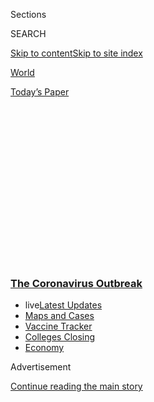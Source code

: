 <div id="app">

<div>

<div>

<div>

<div class="NYTAppHideMasthead css-1q2w90k e1suatyy0">

<div class="section css-ui9rw0 e1suatyy2">

<div class="css-eph4ug er09x8g0">

<div class="css-6n7j50">

</div>

<span class="css-1dv1kvn">Sections</span>

<div class="css-10488qs">

<span class="css-1dv1kvn">SEARCH</span>

</div>

[Skip to content](#site-content)[Skip to site
index](#site-index)

</div>

<div id="masthead-section-label" class="css-1wr3we4 eaxe0e00">

[World](https://www.nytimes3xbfgragh.onion/section/world)

</div>

<div class="css-10698na e1huz5gh0">

</div>

</div>

<div id="masthead-bar-one" class="section hasLinks css-15hmgas e1csuq9d3">

<div class="css-uqyvli e1csuq9d0">

</div>

<div class="css-1uqjmks e1csuq9d1">

</div>

<div class="css-9e9ivx">

[](https://myaccount.nytimes3xbfgragh.onion/auth/login?response_type=cookie&client_id=vi)

</div>

<div class="css-1bvtpon e1csuq9d2">

[Today’s
Paper](https://www.nytimes3xbfgragh.onion/section/todayspaper)

</div>

</div>

</div>

</div>

<div data-aria-hidden="false">

<div id="site-content" data-role="main">

<div>

<div class="css-1aor85t" style="opacity:0.000000001;z-index:-1;visibility:hidden">

<div class="css-1hqnpie">

<div class="css-epjblv">

<span class="css-17xtcya">[World](/section/world)</span><span class="css-x15j1o">|</span><span class="css-fwqvlz">Coronavirus
Cases in U.S. Are Rising, Even as Death Rates Trend
Down</span>

</div>

<div class="css-k008qs">

<div class="css-1iwv8en">

<span class="css-18z7m18"></span>

<div>

</div>

</div>

<span class="css-1n6z4y">https://nyti.ms/3gjUO5C</span>

<div class="css-1705lsu">

<div class="css-4xjgmj">

<div class="css-4skfbu" data-role="toolbar" data-aria-label="Social Media Share buttons, Save button, and Comments Panel with current comment count" data-testid="share-tools">

  - 
  - 
  - 
  - 
    
    <div class="css-6n7j50">
    
    </div>

  - 
  - 

</div>

</div>

</div>

</div>

</div>

</div>

<div class="css-13pd83m">

<div class="css-l9svim">

### [<span class="css-pa1jbp"><span class="css-1rxm0ex">The Coronavirus</span><span class="css-1rxm0ex"> Outbreak</span></span>](https://www.nytimes3xbfgragh.onion/news-event/coronavirus?name=styln-coronavirus-national&region=TOP_BANNER&variant=undefined&block=storyline_menu_recirc&action=click&pgtype=Article&impression_id=4a62ac60-e39e-11ea-9e73-bd3f3155e7f4)

  - <span class="css-ousu42"><span class="css-12clwdu">live</span>[Latest
    Updates](https://www.nytimes3xbfgragh.onion/2020/08/21/world/covid-19-coronavirus.html?name=styln-coronavirus-national&region=TOP_BANNER&variant=undefined&block=storyline_menu_recirc&action=click&pgtype=Article&impression_id=4a62ac61-e39e-11ea-9e73-bd3f3155e7f4)</span>
  - <span class="css-ousu42">[Maps and
    Cases](https://www.nytimes3xbfgragh.onion/interactive/2020/us/coronavirus-us-cases.html?name=styln-coronavirus-national&region=TOP_BANNER&variant=undefined&block=storyline_menu_recirc&action=click&pgtype=Article&impression_id=4a62d370-e39e-11ea-9e73-bd3f3155e7f4)</span>
  - <span class="css-ousu42">[Vaccine
    Tracker](https://www.nytimes3xbfgragh.onion/interactive/2020/science/coronavirus-vaccine-tracker.html?name=styln-coronavirus-national&region=TOP_BANNER&variant=undefined&block=storyline_menu_recirc&action=click&pgtype=Article&impression_id=4a62d371-e39e-11ea-9e73-bd3f3155e7f4)</span>
  - <span class="css-ousu42">[Colleges
    Closing](https://www.nytimes3xbfgragh.onion/2020/08/19/us/colleges-closing-covid.html?name=styln-coronavirus-national&region=TOP_BANNER&variant=undefined&block=storyline_menu_recirc&action=click&pgtype=Article&impression_id=4a62d372-e39e-11ea-9e73-bd3f3155e7f4)</span>
  - <span class="css-ousu42">[Economy](https://www.nytimes3xbfgragh.onion/live/2020/08/20/business/stock-market-today-coronavirus?name=styln-coronavirus-national&region=TOP_BANNER&variant=undefined&block=storyline_menu_recirc&action=click&pgtype=Article&impression_id=4a62d373-e39e-11ea-9e73-bd3f3155e7f4)</span>

</div>

</div>

<div id="top-wrapper" class="css-1sy8kpn">

<div id="top-slug" class="css-l9onyx">

Advertisement

</div>

[Continue reading the main
story](#after-top)

<div class="ad top-wrapper" style="text-align:center;height:100%;display:block;min-height:250px">

<div id="top" class="place-ad" data-position="top" data-size-key="top">

</div>

</div>

<div id="after-top">

</div>

</div>

<div>

<div id="sponsor-wrapper" class="css-1hyfx7x">

<div id="sponsor-slug" class="css-19vbshk">

Supported by

</div>

[Continue reading the main
story](#after-sponsor)

<div id="sponsor" class="ad sponsor-wrapper" style="text-align:center;height:100%;display:block">

</div>

<div id="after-sponsor">

</div>

</div>

<div class="css-186x18t">

</div>

<div class="css-1vkm6nb ehdk2mb0">

# Coronavirus Cases in U.S. Are Rising, Even as Death Rates Trend Down

</div>

At least five U.S. states set single-day records on Friday as the
country’s daily infection report passed 50,000 again. President Trump,
in a speech at Mount Rushmore, barely mentioned the pandemic.

<div class="css-18e8msd">

<div class="css-vp77d3 epjyd6m0">

<div class="css-1baulvz">

</div>

</div>

  - 
    
    <div class="css-ld3wwf e16638kd2">
    
    Published July 3, 2020Updated July 4,
    2020
    
    </div>

  - 
    
    <div class="css-4xjgmj">
    
    <div class="css-pvvomx" data-role="toolbar" data-aria-label="Social Media Share buttons, Save button, and Comments Panel with current comment count" data-testid="share-tools">
    
      - 
      - 
      - 
      - 
        
        <div class="css-6n7j50">
        
        </div>
    
      - 
      - 
    
    </div>
    
    </div>

</div>

</div>

<div class="section meteredContent css-1r7ky0e" name="articleBody" itemprop="articleBody">

<div class="css-1fanzo5 StoryBodyCompanionColumn">

<div class="css-53u6y8">

*This briefing has ended.* [*Click here for the latest
updates.*](https://www.nytimes3xbfgragh.onion/2020/07/04/world/coronavirus-updates.html)

</div>

</div>

<div class="css-19qgada">

### Here’s what you need to know:

  - [As infections in the U.S. are rising sharply, the death rate has
    dropped.](#link-7c348203)
  - [With U.S. infections surging, Trump visits Mt. Rushmore for
    fireworks.](#link-26a02377)
  - [For the U.S. capital, July 4 will mean protests as well as
    celebration.](#link-689e6513)
  - [Brazil tops 1.5 million total infections, just two weeks after
    reaching a million.](#link-f303931)
  - [England will end its quarantine for visitors from more than 50
    countries. The U.S. isn’t one of them.](#link-63eb27ea)
  - [Foreigners in a South Korean quarantine hotel are finding the
    welcome anything but warm.](#link-364871b)
  - [Infections among Secret Service agents explain Pence’s changed
    visit to Arizona.](#link-778258a1)

</div>

<div class="css-79elbk" data-testid="photoviewer-wrapper">

<div class="css-z3e15g" data-testid="photoviewer-wrapper-hidden">

</div>

<div class="css-1a48zt4 ehw59r15" data-testid="photoviewer-children">

![<span class="css-16f3y1r e13ogyst0" data-aria-hidden="true">Medical
workers at United Memorial Medical Center in Houston on Thursday
transporting a patient from the Covid-19 intensive care
unit.</span><span class="css-cnj6d5 e1z0qqy90" itemprop="copyrightHolder"><span class="css-1ly73wi e1tej78p0">Credit...</span><span>Go
Nakamura/Getty
Images</span></span>](https://static01.graylady3jvrrxbe.onion/images/2020/07/03/us/politics/03virus-briefing-texas-sub/merlin_174173043_6331d5aa-9961-4c6e-8f31-696d98341aec-articleLarge.jpg?quality=75&auto=webp&disable=upscale)

</div>

</div>

<div class="css-1fanzo5 StoryBodyCompanionColumn">

<div class="css-53u6y8">

## As infections in the U.S. are rising sharply, the death rate has dropped.

After a minor late-spring lull, the number of confirmed coronavirus
cases in the United States is [again on the
rise](https://www.nytimes3xbfgragh.onion/interactive/2020/us/coronavirus-us-cases.html).
States like Arizona, Florida and Texas are seeing some of their highest
numbers to date, and as the nation hurtles deeper into summer, the surge
shows few signs of stopping.

Yet the virus appears to be killing fewer of the people it infects — a
seemingly counterintuitive trend that might not last, experts said.

</div>

</div>

<div class="css-1fanzo5 StoryBodyCompanionColumn">

<div class="css-53u6y8">

In April and May, Covid-19 led to as many as 3,000 deaths per day and
claimed the lives of roughly 7 to 8 percent of Americans known to have
been infected. Now, even though cases are rising in the majority of
states, some of which are hitting single-day records, the number of
daily deaths is closer to 600, and the death rate is less than 5
percent.

Because death reports can lag diagnoses by weeks, the current rise in
coronavirus cases could portend increases in mortality in the days to
come. However,[there are also a few factors that can help explain the
apparent
drop](https://www.nytimes3xbfgragh.onion/2020/07/03/health/coronavirus-mortality-testing.html).

One is increased diagnostic testing, which has identified many more
infected individuals with mild or no symptoms. That means those who die
with Covid-19 form a smaller overall proportion of cases, said Caitlin
Rivers, a senior scholar at the Johns Hopkins Center for Health Security

And with more tests available, infections are often identified earlier,
“which allows us to intervene earlier,” said Saskia Popescu, a
hospital epidemiologist and infectious disease expert in Arizona.

</div>

</div>

<div class="css-1fanzo5 StoryBodyCompanionColumn">

<div class="css-53u6y8">

Health experts also noted that treatments had improved, and that the
virus is now infecting more young people, who are less likely to die of
Covid-19.

</div>

</div>

<div>

</div>

<div class="css-1fanzo5 StoryBodyCompanionColumn">

<div class="css-53u6y8">

## With U.S. infections surging, Trump visits Mt. Rushmore for fireworks.

</div>

</div>

<div class="css-79elbk" data-testid="photoviewer-wrapper">

<div class="css-z3e15g" data-testid="photoviewer-wrapper-hidden">

</div>

<div class="css-1a48zt4 ehw59r15" data-testid="photoviewer-children">

<div class="css-1xdhyk6 erfvjey0">

<span class="css-1ly73wi e1tej78p0">Image</span>

<div class="css-zjzyr8">

<div data-testid="lazyimage-container" style="height:257.77777777777777px">

</div>

</div>

</div>

<span class="css-16f3y1r e13ogyst0" data-aria-hidden="true">Spectators
arriving at Mount Rushmore National Memorial on Friday for President
Trump’s Independence Day
event.</span><span class="css-cnj6d5 e1z0qqy90" itemprop="copyrightHolder"><span class="css-1ly73wi e1tej78p0">Credit...</span><span>Al
Drago/Bloomberg</span></span>

</div>

</div>

<div class="css-1fanzo5 StoryBodyCompanionColumn">

<div class="css-53u6y8">

Health officials are [urging Americans to scale back their Fourth of
July
plans](https://www.nytimes3xbfgragh.onion/2020/07/02/us/coronavirus-fourth-of-july.html?action=click&module=Top%20Stories&pgtype=Homepage)
as the coronavirus pandemic makes a frightening resurgence.

Reports of new cases have increased 90 percent in the United States in
the last two weeks. More than 53,000 new daily coronavirus cases were
reported in the United States on Friday, according to a New York Times
database. That total exceeded all previous daily counts but the 55,595
on Thursday, the first time the number had passed 50,000.

At least five states set single-day case records on Friday: Alabama,
Alaska, Kansas, North Carolina and South Carolina, [according to data
compiled by The New York
Times](https://www.nytimes3xbfgragh.onion/interactive/2020/us/coronavirus-us-cases.html).
In South Carolina, where more than 1,800 new cases were announced
Friday, the positivity rate has hovered around 20 percent this week, up
from about 10 percent in early June. In Kansas, where at least 770 new
cases were announced, daily reporting totals vary widely because the
state government only releases new data three times a week. The state
reported positivity rates exceeding 10 percent for the first three days
in July, a significant uptick from mid-June when the rate hovered
between 5 and 7 percent.

</div>

</div>

<div>

</div>

<div class="css-1fanzo5 StoryBodyCompanionColumn">

<div class="css-53u6y8">

On Thursday, the United States set a single-day case record for the
sixth time in nine days, with [more than 55,000 new cases
announced](https://www.nytimes3xbfgragh.onion/interactive/2020/us/coronavirus-us-cases.html),
and single-day highs in eight states. Domestic travel restrictions have
re-emerged, and many locales have slowed or reversed reopenings.

</div>

</div>

<div class="css-1fanzo5 StoryBodyCompanionColumn">

<div class="css-53u6y8">

The [vast majority of July 4 fireworks displays in big cities and small
rural towns have been
canceled](https://www.nytimes3xbfgragh.onion/2020/07/01/business/fourth-of-july-fireworks-displays.html).
Most politicians, including former Vice President Joseph R. Biden Jr.,
the presumptive Democratic nominee, are forgoing the traditional parades
and flag-waving appearances.

President Trump, however, has a different, discordant message: The
sparkly, booming show must go on at all costs. Mr. Trump was in South
Dakota on Friday evening for a massive fireworks display at [the Mount
Rushmore National
Memorial](http://www.nytimes3xbfgragh.onion/2020/07/01/us/mount-rushmore.html),
a made-for-TV patriotic display that he has spent years lobbying to
revive. (There have been no fireworks at Mount Rushmore since 2009
because of fears that they would set off forest fires and contaminate
groundwater.)

Few in the packed crowd of supporters wore masks. In his pre-fireworks
speech, Mr. Trump barely mentioned the pandemic, which has killed more
than 120,000 people in America, instead choosing to cast himself as
[waging battle against a “new far-left
fascism.”](https://www.nytimes3xbfgragh.onion/2020/07/03/us/politics/trump-coronavirus-mount-rushmore.html)

</div>

</div>

<div class="css-79elbk" data-testid="photoviewer-wrapper">

<div class="css-z3e15g" data-testid="photoviewer-wrapper-hidden">

</div>

<div class="css-1a48zt4 ehw59r15" data-testid="photoviewer-children">

<div class="css-1xdhyk6 erfvjey0">

<span class="css-1ly73wi e1tej78p0">Image</span>

<div class="css-zjzyr8">

<div data-testid="lazyimage-container" style="height:257.1333333333334px">

</div>

</div>

</div>

<span class="css-16f3y1r e13ogyst0" data-aria-hidden="true">Demonstrators,
some from different tribes in the region, marched through Keystone on
Friday to protest Mr. Trump’s visit to Mount
Rushmore.</span><span class="css-cnj6d5 e1z0qqy90" itemprop="copyrightHolder"><span class="css-1ly73wi e1tej78p0">Credit...</span><span>Andrew
Caballero-Reynolds/Agence France-Presse — Getty Images</span></span>

</div>

</div>

<div class="css-1fanzo5 StoryBodyCompanionColumn">

<div class="css-53u6y8">

Hours before Mr. Trump spoke at Mount Rushmore, law enforcement
officials, many holding shields, clashed with protesters blocking a
road.

As tension escalated, an officer warned demonstrators that they should
disperse if they wanted to avoid chemical agents.

“It’s not going to be a pleasant smell,” the officer said,[according to
a video posted on
Twitter](https://twitter.com/EEBormett/status/1279196853452656641). “If
you don’t mind it, you can stay here, but it’s going to be very
irritating.”

</div>

</div>

<div class="css-1fanzo5 StoryBodyCompanionColumn">

<div class="css-53u6y8">

Anti-Trump protesters chanted and held signs reading, “You are
trespassing on stolen land,” and “Black Lives Matter,” according to
[video footage of the event](https://www.pscp.tv/w/1BRKjYOAEMpxw). A
group of Trump supporters held Trump 2020 posters and “All Lives Matter”
signs.

Kimberly Guilfoyle, the girlfriend of Mr. Trump’s eldest son and a top
fund-raising official for the Trump re-election campaign, [tested
positive for the
coronavirus](https://www.nytimes3xbfgragh.onion/2020/07/03/us/politics/kimberly-guilfoyle-trump-campaign-coronavirus.html)
on Friday before the event at Mount Rushmore, a person familiar with her
condition said.

Ms. Guilfoyle traveled to South Dakota with Donald Trump Jr. They did
not travel aboard Air Force One, according to the person familiar with
her condition, and she was the only person in the group who tested
positive.

The president plans to follow up his trip with a “Salute to America”
celebration the following day on the South Lawn at the White House,
including a military flyover and a massive fireworks display on the
National Mall that Washington’s mayor, Muriel Bowser, has warned
violates local health guidelines.

Mr. Trump has consistently downplayed concerns over new cases, claiming
that young people [“get better much easier and
faster](https://twitter.com/realDonaldTrump/status/1278897430378041344)”
and that the virus will [“just
disappear.”](https://www.nbcnews.com/politics/white-house/trump-says-he-thinks-coronavirus-will-just-disappear-despite-rising-n1232709)

</div>

</div>

<div>

</div>

<div class="css-1fanzo5 StoryBodyCompanionColumn">

<div class="css-53u6y8">

In many places across the country, face coverings have gone from
suggestions to mandates, but Gov. Kristi Noem of South Dakota, a
Republican, said there were no plans to enforce social distancing during
Mr. Trump’s open-air address before a live audience, framed by some of
the nation’s most revered presidents.

</div>

</div>

<div class="css-1fanzo5 StoryBodyCompanionColumn">

<div class="css-53u6y8">

Early in the pandemic, more than 1,000 cases were linked to the
Smithfield pork processing plant in Sioux Falls, which remains one of
the country’s largest known clusters. But in recent weeks, South Dakota
has had one of the country’s most encouraging trend lines. The state has
averaged a few-dozen new cases each day, including 85 announced Friday.
There has not been a day with more than 100 new cases in South Dakota
since late
May.

</div>

</div>

<div>

</div>

<div>

</div>

<div class="css-1fanzo5 StoryBodyCompanionColumn">

<div class="css-53u6y8">

## For the U.S. capital, July 4 will mean protests as well as celebration.

</div>

</div>

<div class="css-79elbk" data-testid="photoviewer-wrapper">

<div class="css-z3e15g" data-testid="photoviewer-wrapper-hidden">

</div>

<div class="css-1a48zt4 ehw59r15" data-testid="photoviewer-children">

<div class="css-1xdhyk6 erfvjey0">

<span class="css-1ly73wi e1tej78p0">Image</span>

<div class="css-zjzyr8">

<div data-testid="lazyimage-container" style="height:257.77777777777777px">

</div>

</div>

</div>

<span class="css-16f3y1r e13ogyst0" data-aria-hidden="true">Washington
has become a center of protests since the killing of George Floyd in
Minneapolis.</span><span class="css-cnj6d5 e1z0qqy90" itemprop="copyrightHolder"><span class="css-1ly73wi e1tej78p0">Credit...</span><span>Anna
Moneymaker for The New York Times</span></span>

</div>

</div>

<div class="css-1fanzo5 StoryBodyCompanionColumn">

<div class="css-53u6y8">

A number of protests are planned for Independence Day in the nation’s
capital, ahead of the annual fireworks display and a [military
flyover](https://www.doi.gov/pressreleases/interior-presents-2020-independence-day-celebration-nations-capital)
hosted by Mr. Trump.

Since the killing of George Floyd in Minneapolis at the end of May,
Washington has become a center of protests. Its mayor, Muriel Bowser,
publicly challenged Mr. Trump’s decision to order National Guard troops
into the city during demonstrations against racism and police brutality,
and she presided over the painting of the words “Black Lives Matter” in
giant yellow letters on a street near the White House.

Black Lives Matter DC and two other groups, Sunrise and the Black Youth
Project 100, announced several events over the weekend focused on
[defunding the police](https://www.defundmpd.org/). The Instagram
account [\#dcteensaction](https://www.instagram.com/dcteensaction/)
lists at least nine protests for Saturday, including a march near the
Smithsonian National Museum of African American History and Culture and
an evening protest beginning in Malcolm X Park.

</div>

</div>

<div class="css-1fanzo5 StoryBodyCompanionColumn">

<div class="css-53u6y8">

For the official celebration, the federal government said it would
provide around 300,000 face coverings, and a news release from the
Department of the Interior warned visitors to observe social distancing
— while noting that viewing areas on the Mall would be accessible by
four security entry points. Ms. Bowser told reporters that she did not
think the event was in keeping with federal health officials’ guidelines
for gatherings during the
pandemic.

<div id="NYT_MAIN_CONTENT_1_REGION" class="css-9tf9ac">

<div>

<div id="styln-covid-updates-world" class="section interactive-content interactive-size-medium css-1ftcdic">

<div class="css-17ih8de interactive-body">

<div id="styln-briefing-block" data-asset-id="QXJ0aWNsZTpueXQ6Ly9hcnRpY2xlLzVlZmEyNmIwLWIwYjYtNTdiMC05OWRjLWUwZWIwZmI0NGJlZg==">

<div class="briefing-block-header-section">

# [Latest Updates: The Coronavirus Outbreak](https://www.nytimes3xbfgragh.onion/2020/08/21/world/covid-19-coronavirus.html?action=click&pgtype=Article&state=default&region=MAIN_CONTENT_1&context=storylines_live_updates)

<div class="briefing-block-ts">

Updated 2020-08-21T11:05:09.310Z

</div>

</div>

  - [Shutdowns, warnings and scoldings follow gatherings on college
    campuses.](https://www.nytimes3xbfgragh.onion/2020/08/21/world/covid-19-coronavirus.html?action=click&pgtype=Article&state=default&region=MAIN_CONTENT_1&context=storylines_live_updates#link-4690b6aa)
  - [As he accepts the Democratic nomination, Biden knocks Trump’s
    pandemic
    response.](https://www.nytimes3xbfgragh.onion/2020/08/21/world/covid-19-coronavirus.html?action=click&pgtype=Article&state=default&region=MAIN_CONTENT_1&context=storylines_live_updates#link-324af071)
  - [Hundreds of doctors in Kenya go on strike over their pay and
    protective
    gear.](https://www.nytimes3xbfgragh.onion/2020/08/21/world/covid-19-coronavirus.html?action=click&pgtype=Article&state=default&region=MAIN_CONTENT_1&context=storylines_live_updates#link-35890b73)

<div class="briefing-block-footer">

<div class="briefing-block-footer-meta">

[See more
updates](https://www.nytimes3xbfgragh.onion/2020/08/21/world/covid-19-coronavirus.html?action=click&pgtype=Article&state=default&region=MAIN_CONTENT_1&context=storylines_live_updates)

</div>

<div class="briefing-block-briefinglinks">

<span>More live coverage:</span>
[Markets](https://www.nytimes3xbfgragh.onion/live/2020/08/20/business/stock-market-today-coronavirus?action=click&pgtype=Article&state=default&region=MAIN_CONTENT_1&context=storylines_live_updates)

</div>

</div>

</div>

</div>

</div>

</div>

</div>

The holiday comes amid a national [reckoning over
racism](https://www.nytimes3xbfgragh.onion/interactive/2020/06/24/magazine/reparations-slavery.html?searchResultPosition=3),
and the founding story of the United States is part of [what is being
questioned](https://www.nytimes3xbfgragh.onion/interactive/2019/08/14/magazine/black-history-american-democracy.html)
right now.

William H. Lamar IV, the pastor of the Metropolitan African Methodist
Episcopal Church, a few blocks from the White House, said that he did
not normally celebrate the Fourth but that this
year<span class="css-8l6xbc evw5hdy0"> </span>the country might be
observing the holiday with more honesty than usual.

“The symbols coming down, that’s only the beginning,” Reverend Lamar
said. “That’s people saying, ‘We need a new story. This story excludes
me. It is inherently violent and evil. It murdered me. It erased me as a
human being. I deserve a story that includes me and wants me to
flourish.’”

He added: “Is there a kind of national story that can hold us together
in this multiethnic, multiracial, multireligious reality? The survival
of this experiment called America depends upon
it.”

</div>

</div>

<div>

</div>

<div class="css-1fanzo5 StoryBodyCompanionColumn">

<div class="css-53u6y8">

## Brazil tops 1.5 million total infections, just two weeks after reaching a million.

</div>

</div>

<div class="css-79elbk" data-testid="photoviewer-wrapper">

<div class="css-z3e15g" data-testid="photoviewer-wrapper-hidden">

</div>

<div class="css-1a48zt4 ehw59r15" data-testid="photoviewer-children">

<div class="css-1xdhyk6 erfvjey0">

<span class="css-1ly73wi e1tej78p0">Image</span>

<div class="css-zjzyr8">

<div data-testid="lazyimage-container" style="height:257.77777777777777px">

</div>

</div>

</div>

<span class="css-16f3y1r e13ogyst0" data-aria-hidden="true">Health
professionals administering a coronavirus test in Rio de Janeiro state
on
Friday.</span><span class="css-cnj6d5 e1z0qqy90" itemprop="copyrightHolder"><span class="css-1ly73wi e1tej78p0">Credit...</span><span>Mauro
Pimentel/Agence France-Presse — Getty Images</span></span>

</div>

</div>

<div class="css-1fanzo5 StoryBodyCompanionColumn">

<div class="css-53u6y8">

Brazil, which has more coronavirus cases than any country but the United
States, topped 1.5 million total infections on Friday, just two weeks
after reaching a million cases, according to a New York Times database.

But even as the country passed that grim milestone, President Jair
Bolsonaro vetoed a measure that would have provided masks to vulnerable
groups and required businesses to provide masks to their employees,
[according to The Associated
Press.](https://apnews.com/ea560c3c7e0766f3f4eb0f77f958140a)

Since mid-June, some major cities in Brazil have eased preventive
measures. Shopping malls have already reopened in São Paulo and Rio de
Janeiro. Beaches are starting to draw crowds again. And Rio allowed gyms
and bars to reopen at 50 percent capacity on Thursday, while some
[hospital systems were close to running
out](https://www1.folha.uol.com.br/cotidiano/2020/06/noves-estados-estao-com-mais-de-80-das-utis-lotadas.shtml)of
intensive care beds.

If the country’s trend lines hold, some epidemiologists project the
pandemic’s death toll in Brazil could surpass that of the U.S. by late
July. Brazil had recorded 63,174 total deaths as of Friday; the U.S. has
recorded 129,402.

Some experts initially thought that Brazil was well equipped to cope
with the pandemic, based on [its track record during past public health
emergencies](https://www.nytimes3xbfgragh.onion/2020/05/16/world/americas/virus-brazil-deaths.html).
Brazil has a public health care system that, while underfunded, provides
robust coverage across the country.

</div>

</div>

<div>

</div>

<div class="css-1fanzo5 StoryBodyCompanionColumn">

<div class="css-53u6y8">

Global
roundup

## England will end its quarantine for visitors from more than 50 countries. The U.S. isn’t one of them.

</div>

</div>

![<span class="css-16f3y1r e13ogyst0">Britain is set to ease lockdown
restrictions in the next week, but at a news conference on Friday, the
prime minister stressed the importance of quarantining travelers from
countries with high infection
rates.</span><span class="css-cch8ym"><span class="css-1dv1kvn">Credit</span><span class="css-cnj6d5 e1z0qqy90" itemprop="copyrightHolder"><span class="css-1ly73wi e1tej78p0">Credit...</span><span>Matt
Dunham/Associated
Press</span></span></span>](https://static01.graylady3jvrrxbe.onion/images/2020/07/03/us/politics/03virus-brieifng-uk/03virus-brieifng-uk-videoSixteenByNine3000.jpg)

<div class="css-1fanzo5 StoryBodyCompanionColumn">

<div class="css-53u6y8">

Starting July 10, England [will drop its mandatory 14-day
quarantine](https://www.nytimes3xbfgragh.onion/2020/07/03/world/europe/britain-quarantine-us-coronavirus.html)
for visitors from more than 50 countries but leave the restrictions in
place for travelers coming from the United States, deepening the
isolation of America. Scotland, Wales and Northern Ireland apply their
own travel policies and may not follow England’s lead in easing
restrictions.

The European Union recently [upheld a ban on U.S.
travelers](https://www.nytimes3xbfgragh.onion/2020/06/30/world/europe/eu-reopening-blocks-us-travelers.html),
even as it opened its borders to visitors from Canada, Rwanda, Thailand
and 15 other countries. England’s policy, announced on Friday, is less
restrictive: Americans can still enter so long as they agree to isolate
themselves for two weeks.

The United States has barred most visitors from Britain since March,
after briefly exempting them from a travel ban on the European Union. At
the time, Europe was dealing with far more coronavirus infections than
the United States. Since then, the epicenter of the pandemic has moved
across the Atlantic.

However, Britain still has [the world’s third-highest known death
toll](https://www.nytimes3xbfgragh.onion/interactive/2020/world/europe/united-kingdom-coronavirus-cases.html),
with triple-digit death counts still coming most days.

More than half the country’s nursing homes have had [at least one case
since
March](https://www.ons.gov.uk/peoplepopulationandcommunity/healthandsocialcare/conditionsanddiseases/articles/impactofcoronavirusincarehomesinenglandvivaldi/26mayto19june2020).
The government announced on Friday that nursing home residents will be
[tested for the virus
monthly](https://www.gov.uk/government/news/regular-retesting-rolled-out-for-care-home-staff-and-residents),
while staff members will receive tests weekly, officials announced.

Some public-health experts said the fractious debate over the travel
quarantine had distracted from more pressing problems, like safely
reopening Britain’s schools and organizing an effective test-and-trace
program.

“The U.K. government seems focused on giving people a summer pandemic
holiday instead of dealing with the hard issues facing the aviation
industry for the coming year,” said Professor Devi Sridhar, the director
of the global health governance program at the University of Edinburgh.

</div>

</div>

<div class="css-1fanzo5 StoryBodyCompanionColumn">

<div class="css-53u6y8">

Prime Minister Boris Johnson, who said earlier this week that it was
Britons’ “patriotic duty” to go to the pub when they reopen at 6 a.m. on
Saturday, has now urged people not to “overdo it.” His warning came
after tens of thousands have [flocked to
beaches](https://www.nytimes3xbfgragh.onion/2020/06/26/world/europe/uk-coronavirus-lockdown.html),
[organized illegal music
parties](https://www.nytimes3xbfgragh.onion/2020/06/25/world/europe/brixton-party-police.html)
and violated social-distancing rules in recent weeks.

“Let’s not blow it now, folks,” Mr. Johnson told LBC radio on Friday,
weeks after he announced that the country’s “long hibernation” was over
and that the virus was under control.

In other news:

  - **Brazil,** which has been experiencing a surge in virus cases,
    allowed restaurants and bars to reopen with conditions on Thursday,
    [according to The Associated
    Press](https://www.republicworld.com/world-news/south-america/restrictions-on-rio-restaurants-and-bars-eased.html).
    Gyms, dance, fighting and swimming classes were also authorized to
    restart, The A.P. said, as long as there is no physical contact, a
    third of capacity and a time-slot schedule.

  - Seeking to give his government a fresh start after the pandemic
    battered the nation, President Emmanuel Macron of **France**
    [shuffled prime ministers on
    Friday](https://www.nytimes3xbfgragh.onion/2020/07/03/world/europe/france-prime-minister-resign.html),
    trading in the popular incumbent, Édouard Philippe, for a relatively
    unknown functionary who helped guide the country out of the health
    emergency, Jean Castex. Mr. Philippe is one of three government
    officials facing investigation into their handling of the
    coronavirus crisis, according to French prosecutors.

  - **Air France,** which like other airlines has seen ticket sales
    plummet, told labor union leaders on Friday that it needs to cut
    about 7,500 jobs by the end of 2022, but that it would achieve the
    most through attrition and would also offer buyouts, early
    retirement packages and assistance with applying for open positions
    at the company. The airline has received 7 billion euros ($7.8
    billion) from the French government.

  - Chancellor Angela Merkel, whose successful response to the
    coronavirus crisis in **Germany** has been widely praised, was seen
    wearing a mask for the first time on Friday, as she headed into a
    session at the cramped Bundesrat. Asked by a reporter this week why
    she didn’t mask, even as she encourages Germans to, she said: “If I
    keep the social distancing rules, then I don’t need to wear a mask.
    And when I don’t social distance, when I go shopping for example, we
    clearly never run into each other.”

  - **Spain** said on Friday that it would not reopen its borders with
    **Morocco** after Morocco’s decision to keep entry points closed
    that are used by millions of people every summer. The dispute also
    affects Ceuta and Melilla, two Spanish enclaves in North Africa.
    Spain also said that it would bar arrivals from Algeria and China.
    The European Union [reopened its borders this week to travelers
    from 15
    countries](https://www.nytimes3xbfgragh.onion/2020/06/30/world/europe/eu-reopening-blocks-us-travelers.html),
    including Algeria, while travelers from China would be permitted if
    China reciprocates.

  - **Austria** recorded more than 100 new cases of the virus on a
    single day this week, its highest such total in more than two
    months. Many of the confirmed infections are connected to a
    religious community in Linz, a city in the northern part of the
    country, and officials closed schools and day care centers in the
    area for a week. Austria’s health ministry has registered 17,959
    cases and 705
deaths.

</div>

</div>

<div>

</div>

<div class="css-1fanzo5 StoryBodyCompanionColumn">

<div class="css-53u6y8">

## Foreigners in a South Korean quarantine hotel are finding the welcome anything but warm.

</div>

</div>

<div class="css-79elbk" data-testid="photoviewer-wrapper">

<div class="css-z3e15g" data-testid="photoviewer-wrapper-hidden">

</div>

<div class="css-1a48zt4 ehw59r15" data-testid="photoviewer-children">

<div class="css-1xdhyk6 erfvjey0">

<span class="css-1ly73wi e1tej78p0">Image</span>

<div class="css-zjzyr8">

<div data-testid="lazyimage-container" style="height:290px">

</div>

</div>

</div>

<span class="css-16f3y1r e13ogyst0" data-aria-hidden="true">Residents of
Yongin, South Korea, protested Friday outside the Ramada by Wyndham
Yongin, a quarantine site for foreigners who arrive in South Korea with
no Covid-19
symptoms.</span><span class="css-cnj6d5 e1z0qqy90" itemprop="copyrightHolder"><span class="css-1ly73wi e1tej78p0">Credit...</span><span>Choe
Sang-hun/The New York Times</span></span>

</div>

</div>

<div class="css-1fanzo5 StoryBodyCompanionColumn">

<div class="css-53u6y8">

Spending two weeks quarantined in a hotel room is not a pleasant
experience, as thousands of people who’ve flown internationally since
the pandemic began can attest.

But the 300 foreigners confined to a Ramada hotel in Yongin, South
Korea, have it worse than most.

Each day for the past week, from about 10 a.m. to 5 p.m., protesters
outside the hotel have been raising a deafening noise with drums, brass
gongs and loudspeakers blaring music. They are local residents, angry
that the government chose a hotel in their neighborhood as a quarantine
site.

“Even with double-glazed windows, they can still be heard when the
windows are closed,” said James Martin Thompson, an app developer from
Washington, from his fifth-floor room in the hotel, the Ramada by
Wyndham Yongin.

</div>

</div>

<div class="css-1fanzo5 StoryBodyCompanionColumn">

<div class="css-53u6y8">

“When you’re stuck in a small indoor space 24/7, being able to open the
windows makes it much more bearable,” said Mr. Thompson. “And during
much of the daytime, that isn’t practical with the noise coming from the
demonstrators.”

On June 11, the South Korean government designated the Ramada as one of
eight facilities where foreigners who arrive with no Covid-19 symptoms
are quarantined for two weeks.

Three days later, a foreigner quarantined at the hotel tested positive
for the coronavirus. Since then, residents of the neighborhood, called
Jeondae-ri, have been accusing the government of recklessly exposing
them to infection.

On June 27, protesters began their daily noise-making campaign in front
of the 18-story hotel, hoping to force the authorities to send
foreigners elsewhere for quarantine.

A large banner that protesters hung in front of the Ramada read, “This
is a hotel that produced a confirmed Covid-19 case. Shut it down
immediately\!”

The foreigners are confined to their rooms with little hope of escaping
the torment, even if they wanted to
try.

</div>

</div>

<div>

</div>

<div class="css-1fanzo5 StoryBodyCompanionColumn">

<div class="css-53u6y8">

## Infections among Secret Service agents explain Pence’s changed visit to Arizona.

</div>

</div>

<div class="css-79elbk" data-testid="photoviewer-wrapper">

<div class="css-z3e15g" data-testid="photoviewer-wrapper-hidden">

</div>

<div class="css-1a48zt4 ehw59r15" data-testid="photoviewer-children">

<div class="css-1xdhyk6 erfvjey0">

<span class="css-1ly73wi e1tej78p0">Image</span>

<div class="css-zjzyr8">

<div data-testid="lazyimage-container" style="height:257.77777777777777px">

</div>

</div>

</div>

<span class="css-16f3y1r e13ogyst0" data-aria-hidden="true">Vice
President Mike Pence visiting the U.S. Public Health Service
headquarters on Monday in Rockville,
Md.</span><span class="css-cnj6d5 e1z0qqy90" itemprop="copyrightHolder"><span class="css-1ly73wi e1tej78p0">Credit...</span><span>Samuel
Corum for The New York Times</span></span>

</div>

</div>

<div class="css-1fanzo5 StoryBodyCompanionColumn">

<div class="css-53u6y8">

Vice President Mike Pence [changed his travel plans in
Arizona](https://www.nytimes3xbfgragh.onion/2020/07/02/us/politics/pence-postponed-arizona-trip-virus.html)
after Secret Service agents set to accompany with him tested positive or
showed symptoms, two administration officials said on Thursday.

<div id="NYT_MAIN_CONTENT_2_REGION" class="css-9tf9ac">

<div>

</div>

</div>

Mr. Pence had been scheduled to visit Arizona on Tuesday, but multiple
factors related to the spread of the virus foiled those plans, according
to a person familiar with Mr. Pence’s travel.

A swift rise in new cases in the state [has overwhelmed testing
centers](https://www.nytimes3xbfgragh.onion/2020/06/25/upshot/virus-testing-shortfall-arizona.html)
in recent days, and Gov. Doug Ducey, a Republican, ordered bars, gyms
and movie theaters closed this week. As of Friday, there have been more
than 4,300 new cases reported in the state. In an apparent
acknowledgment of outbreaks erupting across the South and the West, the
vice president canceled his plan to headline a “Faith in America”
campaign rally in Tucson on Tuesday and then tour Yuma with Mr. Ducey.

Instead, Mr. Pence opted for a shorter visit to Phoenix on Wednesday,
where he participated in a public health briefing at Sky Harbor
International Airport.

“Help is on the way,” Mr. Pence said at a news conference with Mr. Ducey
at the airport, after descending the steps of Air Force Two wearing a
mask, the latest sign of the administration’s [evolving stance on face
coverings](https://www.nytimes3xbfgragh.onion/2020/07/01/us/coronavirus-masks.html).

But the positive tests and symptoms of Secret Service agents expected to
be in proximity to the man who is next in line for the presidency were
some of the factors that prompted his change of schedule, the officials
said. The news of the agents who showed symptoms, or tested positive,
[was first reported by The Washington
Post](https://www.washingtonpost.com/politics/secret-service-agents-preparing-for-pence-arizona-trip-contracted-coronavirus/2020/07/02/8029280c-bc97-11ea-bdaf-a129f921026f_story.html).

</div>

</div>

<div class="css-1fanzo5 StoryBodyCompanionColumn">

<div class="css-53u6y8">

A spokeswoman for Mr. Pence did not respond to a request for comment.

The latest illnesses among [the small circle of
individuals](https://www.nytimes3xbfgragh.onion/2020/05/08/us/politics/white-house-coronavirus-safety.html)
who interact directly with the vice president were a reminder of the
dangers of carrying on with campaign and official government travel as
the pandemic rages
on.

</div>

</div>

<div>

</div>

<div class="css-1fanzo5 StoryBodyCompanionColumn">

<div class="css-53u6y8">

## The president of Honduras is recovering at home after being hospitalized for Covid-19.

</div>

</div>

<div class="css-79elbk" data-testid="photoviewer-wrapper">

<div class="css-z3e15g" data-testid="photoviewer-wrapper-hidden">

</div>

<div class="css-1a48zt4 ehw59r15" data-testid="photoviewer-children">

<div class="css-1xdhyk6 erfvjey0">

<span class="css-1ly73wi e1tej78p0">Image</span>

<div class="css-zjzyr8">

<div data-testid="lazyimage-container" style="height:257.77777777777777px">

</div>

</div>

</div>

<span class="css-16f3y1r e13ogyst0" data-aria-hidden="true">President
Juan Orlando Hernández of Honduras leaving a hospital in Tegucigalpa,
Honduras, on
Thursday.</span><span class="css-cnj6d5 e1z0qqy90" itemprop="copyrightHolder"><span class="css-1ly73wi e1tej78p0">Credit...</span><span>Agence
France-Presse, via Honduras' Presidency</span></span>

</div>

</div>

<div class="css-1fanzo5 StoryBodyCompanionColumn">

<div class="css-53u6y8">

President Juan Orlando Hernández of Honduras has been discharged from
the hospital after receiving more than two weeks of inpatient treatment
for Covid-19 and related pneumonia.

[He was
admitted](https://www.nytimes3xbfgragh.onion/2020/06/17/world/americas/honduras-president-coronavirus.html)
on June 17, hours after he tested positive for the illness. His wife,
Ana García, also tested positive, but convalesced at home.

“My commitment to Honduras is stronger than ever,” [Mr. Hernández said
on
Twitter](https://twitter.com/JuanOrlandoH/status/1278695932478001154),
announcing his release on Thursday. “To work\!”

Officials said he would continue his recuperation in isolation at home.

Honduras, like many other countries in Latin America, is struggling to
contain the spread of the virus. As of Friday, more than 21,000 cases
had been confirmed in Honduras, along with more than 590 deaths.

</div>

</div>

<div class="css-1fanzo5 StoryBodyCompanionColumn">

<div class="css-53u6y8">

The World Health Organization has declared Latin America the center of
the pandemic, and several countries in the region are now suffering some
of the world’s worst outbreaks.

The organization’s regional director for the Americas, Carissa Etienne,
warned this week that the death toll from Covid-19 in Latin America and
the Caribbean could roughly quadruple by October to more than 438,000.

U.S.
Roundup

## For Fourth of July, officials offer a patchwork of guidance.

</div>

</div>

<div class="css-79elbk" data-testid="photoviewer-wrapper">

<div class="css-z3e15g" data-testid="photoviewer-wrapper-hidden">

</div>

<div class="css-1a48zt4 ehw59r15" data-testid="photoviewer-children">

<div class="css-1xdhyk6 erfvjey0">

<span class="css-1ly73wi e1tej78p0">Image</span>

<div class="css-zjzyr8">

<div data-testid="lazyimage-container" style="height:257.77777777777777px">

</div>

</div>

</div>

<span class="css-16f3y1r e13ogyst0" data-aria-hidden="true">A beach
temporarily closed in Miami Beach, Florida, on Friday, ahead of the
holiday
weekend.</span><span class="css-cnj6d5 e1z0qqy90" itemprop="copyrightHolder"><span class="css-1ly73wi e1tej78p0">Credit...</span><span>Scott
McIntyre for The New York Times</span></span>

</div>

</div>

<div class="css-1fanzo5 StoryBodyCompanionColumn">

<div class="css-53u6y8">

As case counts continued to hit record highs in many states, local
officials released new guidance, creating a patchwork system for
Americans planning to celebrate the holiday weekend.

As many as [80 percent of community fireworks
displays](https://www.nytimes3xbfgragh.onion/2020/07/01/business/fourth-of-july-fireworks-displays.html)
in large cities and small rural towns have been canceled this year over
fears that they would create a social distancing nightmare. In New York
City, instead of the usual hourlong fireworks extravaganza, Macy’s will
have five-minute displays in undisclosed locations across the five
boroughs. The grand finale on Saturday, which will also be from an
undisclosed location, will be televised.

In Florida, Miami-Dade and Broward counties had already announced they
were closing beaches for the Fourth of July weekend. And on Friday,
Miami-Dade Mayor Carlos Giménez’s [countywide
curfew](https://www.miamidade.gov/releases/2020-07-02-mayor-covid-measures.asp),
which was announced Thursday, went into effect from 10 p.m. to 6 a.m.
Mr. Giménez also rolled back the opening of movie theaters, arcades,
casinos, concert halls, bowling halls and adult entertainment venues
that recently had their reopening plans approved by the county. Florida
reported more than 9,400 new cases Friday. Exactly one month earlier,
the state reported just 1,317 new cases.

In Mississippi, which reported more than [900 new coronavirus cases
Friday](https://www.nytimes3xbfgragh.onion/interactive/2020/us/mississippi-coronavirus-cases.html)
— the second-highest single day total recorded by the state — [Gov. Tate
Reeves’s executive
orders](https://governorreeves.ms.gov/wp-content/uploads/Executive-Order-1496-Extend-Safe-Return-Order.pdf)
will allow indoor gatherings of up to 20 people. Bars and restaurants
can offer indoor dining as long as they stay below 50 percent capacity.
Backyard BBQs can have up to 100 people so long as guests remain
socially distanced. And outdoor stadiums will also be allowed to remain
open at 25 percent capacity, potentially allowing thousands to gather at
a single event.

</div>

</div>

<div class="css-1fanzo5 StoryBodyCompanionColumn">

<div class="css-53u6y8">

And in Texas, Gov. Greg Abbott reversed course on Thursday, ordering
residents in counties with 20 or more virus cases [to wear masks in
public](https://www.nytimes3xbfgragh.onion/2020/07/02/us/coronavirus-texas-masks.html).
Mr. Abbott, a Republican, had previously opposed attempts by Democratic
mayors and other local officials to require everyone in their cities to
wear masks in public. Texas has been one of the worst-hit states in the
past week reaching a record number of hospitalizations on Friday, up 270
to 7,652, and reporting more than 6,400 new cases.

Elsewhere in the U.S.:

  - In **Arkansas,** Gov. Asa Hutchinson signed an executive order
    allowing local officials to pass mask ordinances on Friday. Mr.
    Hutchinson, a Republican, [never implemented a statewide
    stay-at-home
    order](https://www.nytimes3xbfgragh.onion/interactive/2020/us/states-reopen-map-coronavirus.html),
    instead opting to close high-contact businesses like gyms and
    personal care services. More than 540 new cases were announced in
    the state on Friday, just a day after a record 878 cases were
    reported, according to [a New York Times
    database.](https://www.nytimes3xbfgragh.onion/interactive/2020/us/arkansas-coronavirus-cases.html)

  - Critics of **Amtrak**’s newly announced cutbacks [worry that the
    rail agency will not bring back service to the long-distance
    routes](https://www.nytimes3xbfgragh.onion/2020/07/03/us/coronavirus-amtrak-cuts.html)
    it has long sought to end. With ridership down 95 percent and
    revenue plummeting, Amtrak plans to cut up to 20 percent of its work
    force by October and suspend daily service on routes that service
    over 220 communities. Amtrak has received letters from 16 senators
    asking why it needed to enact such steep cuts since it had already
    received $1 billion in emergency aid.

  - Results of **Major League Baseball**’s first round of widespread
    coronavirus testing were released on Friday, as preseason training
    resumed in full after being shut down for more than three
    months.[Out of 3,185 tests, 38 were
    positive](https://www.nytimes3xbfgragh.onion/2020/07/03/sports/baseball/mlb-workouts-first-practices-boston-red-sox.html)
    (31 players and seven staff members). The league plans to open a
    60-game season on July 23, with no fans in the stands. Preseason
    preparation has resumed at teams’ home stadiums rather than
    returning to spring-training sites in Florida and Arizona.

  - In [New York Times/Siena College
    surveys](https://www.nytimes3xbfgragh.onion/2020/06/25/upshot/poll-2020-biden-battlegrounds.html)
    of **voters in battleground states** for the presidential election,
    supporters of Joseph R. Biden Jr. were far more likely than
    President Trump’s to be [concerned about in-person
    voting](https://www.nytimes3xbfgragh.onion/2020/07/03/upshot/biden-supporters-are-more-worried-about-the-health-risks-of-voting.html)
    during the pandemic. About 40 percent of Mr. Biden’s supporters said
    they would feel uncomfortable, compared with just 6 percent of Mr.
    Trump’s supporters. Most of these people said they would go to the
    polls anyway, but 8 percent of Mr. Biden’s surveyed supporters and
    less than 2 percent of Mr. Trump’s said they would be too
    uncomfortable to go vote. Voting by mail for any reason is available
    in all six battleground states included in the Times/Siena data.

  - Mayor Lori Lightfoot of **Chicago** said Thursday that travelers
    from 15 states with large outbreaks would have to quarantine for two
    weeks or face up to $7,000 in fines.

  - Some 13,400 employees, or nearly 70 percent of the staffing, of
    **Citizenship and Immigration Services**, the federal agency that
    handles U.S. visas and naturalization, [face furlough by
    Aug. 3](https://www.nytimes3xbfgragh.onion/2020/07/03/us/politics/immigration-furloughs-coronavirus.html)
    because the immigration processing fees that fund it have
plummeted

</div>

</div>

<div>

</div>

<div class="css-1fanzo5 StoryBodyCompanionColumn">

<div class="css-53u6y8">

## The actors’ union, citing safety concerns, tells members not to work on a film being produced by Michael Bay.

The SAG-AFTRA actors’ union issued a [do-not-work
notice](https://www.sagaftra.org/do-not-work-notice-songbird) to its
members for a pandemic-themed independent film starring Demi Moore and
Craig Robinson, saying that producers had “not been transparent about
their safety protocols.” Producers for the film,
“[Songbird](https://deadline.com/2020/05/michael-bay-adam-goodman-songbird-pandemic-themed-thriller-start-in-five-weeks-1202937906/),”
include Michael Bay, who is better known for his work on big-budget
films, and Adam Goodman, a former president of production at Paramount
Pictures.

“Songbird” has drawn attention as one of the first movies aiming to roll
cameras since the virus brought production in Hollywood to a halt in
March. California allowed film and television shoots to [resume on
June 12](https://www.latimes.com/entertainment-arts/business/story/2020-06-05/gavin-newsom-hollywood-production)
— under [strict safety
protocols](https://www.latimes.com/entertainment-arts/business/story/2020-06-12/hollywood-reopening-rules-productions-covid-19-pandemic)
— and Los Angeles began issuing permits last week. So far, however, only
a handful of TV shows (mostly soap operas like “The Bold and the
Beautiful”) have restarted production; none of the major movie studios
are expected to shoot anything before next month.

The independent companies behind “Songbird” have said they planned to
use [nontraditional camera
techniques](https://www.hollywoodreporter.com/heat-vision/demi-moore-craig-robinson-board-michael-bay-produced-pandemic-thriller-songbird-1300322)
to avoid having actors in proximity. The film, a thriller, takes place
in the near future during a pandemic lockdown — martial law has been
imposed to combat a fast-mutating virus — and focuses on a young woman
and a motorbike courier with rare immunity.

Representatives for the producers either declined to comment or did not
respond to a query. Invisible Narratives, one of the companies involved,
[told
Deadline](https://deadline.com/2020/07/sag-aftra-songbird-do-not-work-order-los-angeles-shoot-pandemic-1202976458/),
an entertainment trade news site, that it was “actively working to
resolve this paperwork
issue.”

## Here are tips on how to have some socially distanced fun this weekend.

Leaders in many states are urging people to stay at home this holiday
weekend. Here are some safe ideas for enjoying the Fourth of July
holiday.

</div>

</div>

<div>

</div>

<div class="css-1fanzo5 StoryBodyCompanionColumn">

<div class="css-53u6y8">

## Reluctant professors are one problem for colleges in the fall.

</div>

</div>

<div class="css-79elbk" data-testid="photoviewer-wrapper">

<div class="css-z3e15g" data-testid="photoviewer-wrapper-hidden">

</div>

<div class="css-1a48zt4 ehw59r15" data-testid="photoviewer-children">

<div class="css-1xdhyk6 erfvjey0">

<span class="css-1ly73wi e1tej78p0">Image</span>

<div class="css-zjzyr8">

<div data-testid="lazyimage-container" style="height:276.46666666666664px">

</div>

</div>

</div>

<span class="css-16f3y1r e13ogyst0" data-aria-hidden="true">“Until
there’s a vaccine, I’m not setting foot on campus,” said Dana Ward,
70, an emeritus professor of political studies at Pitzer College in
California.</span><span class="css-cnj6d5 e1z0qqy90" itemprop="copyrightHolder"><span class="css-1ly73wi e1tej78p0">Credit...</span><span>Tristan
Spinski for The New York Times</span></span>

</div>

</div>

<div class="css-1fanzo5 StoryBodyCompanionColumn">

<div class="css-53u6y8">

College students across the country have been warned that [campus life
will look dramatically different in the
fall](https://www.nytimes3xbfgragh.onion/2020/06/03/magazine/covid-college-fall.html),
with temperature checks at academic buildings, masks in half-empty
lecture halls and maybe no football games.

What they might not expect: [a lack of professors in the
classroom](https://www.nytimes3xbfgragh.onion/2020/07/03/us/coronavirus-college-professors.html).

Thousands of instructors at American colleges and universities have told
administrators in recent days that they are unwilling to resume
in-person classes because of the pandemic.

[More than three-quarters of colleges and
universities](https://www.chronicle.com/article/Here-s-a-List-of-Colleges-/248626)
have decided students can return to campus this fall. But they face a
growing faculty revolt.

“Until there’s a vaccine, I’m not setting foot on campus,” said Dana
Ward, 70, an emeritus professor of political studies at Pitzer College
in Claremont, Calif., who teaches a class in anarchist history and
thought. “Going into the classroom is like playing Russian roulette.”

This comes as [major outbreaks have hit college
towns](https://www.nytimes3xbfgragh.onion/2020/06/28/us/coronavirus-college-towns.html)
this summer, spread by partying students and practicing athletes.

</div>

</div>

<div class="css-1fanzo5 StoryBodyCompanionColumn">

<div class="css-53u6y8">

In Pennsylvania, a Penn State student living off campus has died of
respiratory failure and Covid-19, the first known death of a student at
the university related to the virus, according to the university.

The student, Juan Garcia, 21, who was in the College of Earth and
Mineral Sciences, had been living off-campus in State College when he
began to feel sick, the university said in an announcement expressing
its condolences. He went home to Allentown on June 19, and tested
positive for the coronavirus the next day. He died on June 30, the
university said.

The death comes as faculty, concerned about their own safety and that of
students, are organizing to have more say in the campus opening for the
fall. Sarah J. Townsend, an associate professor of Spanish and
Portuguese and a faculty organizer, said the student’s death was
disturbing in part because of the close connection between the campus
and the surrounding
town.

<div id="NYT_MAIN_CONTENT_3_REGION" class="css-9tf9ac">

<div>

<div id="styln-prism-freeform-1594220623585" class="section interactive-content interactive-size-medium css-1ftcdic">

<div class="css-17ih8de interactive-body">

<div id="prism-freeform-block-18477" class="css-19mumt8" data-role="complementary" data-storyline="The Coronavirus Outbreak" data-truncated="true" tabindex="0">

<div class="css-a8d9oz">

<div class="css-eb027h">

[](https://www.nytimes3xbfgragh.onion/news-event/coronavirus?action=click&pgtype=Article&state=default&region=MAIN_CONTENT_3&context=storylines_faq)

### The Coronavirus Outbreak ›

#### Frequently Asked Questions

Updated August 17, 2020

  - #### Why does standing six feet away from others help?
    
      - The coronavirus spreads primarily through droplets from your
        mouth and nose, especially when you cough or sneeze. The C.D.C.,
        one of the organizations using that measure, [bases its
        recommendation of six
        feet](https://www.nytimes3xbfgragh.onion/2020/04/14/health/coronavirus-six-feet.html?action=click&pgtype=Article&state=default&region=MAIN_CONTENT_3&context=storylines_faq)
        on the idea that most large droplets that people expel when they
        cough or sneeze will fall to the ground within six feet. But six
        feet has never been a magic number that guarantees complete
        protection. Sneezes, for instance, can launch droplets a lot
        farther than six feet, [according to a recent
        study](https://jamanetwork.com/journals/jama/fullarticle/2763852).
        It's a rule of thumb: You should be safest standing six feet
        apart outside, especially when it's windy. But keep a mask on at
        all times, even when you think you’re far enough apart.

  - #### I have antibodies. Am I now immune?
    
      - As of right now,[that seems likely, for at least several
        months.](https://www.nytimes3xbfgragh.onion/2020/07/22/health/covid-antibodies-herd-immunity.html?action=click&pgtype=Article&state=default&region=MAIN_CONTENT_3&context=storylines_faq)
        There have been frightening accounts of people suffering what
        seems to be a second bout of Covid-19. But experts say these
        patients may have a drawn-out course of infection, with the
        virus taking a slow toll weeks to months after initial exposure.
        People infected with the coronavirus typically
        [produce](https://www.nature.com/articles/s41586-020-2456-9)
        immune molecules called antibodies, which are [protective
        proteins made in response to an
        infection](https://www.nytimes3xbfgragh.onion/2020/05/07/health/coronavirus-antibody-prevalence.html?action=click&pgtype=Article&state=default&region=MAIN_CONTENT_3&context=storylines_faq)[.
        These antibodies
        may](https://www.nytimes3xbfgragh.onion/2020/05/07/health/coronavirus-antibody-prevalence.html?action=click&pgtype=Article&state=default&region=MAIN_CONTENT_3&context=storylines_faq)
        last in the body [only two to three
        months](https://www.nature.com/articles/s41591-020-0965-6),
        which may seem worrisome, but that’s perfectly normal after an
        acute infection subsides, said Dr. Michael Mina, an immunologist
        at Harvard University. It may be possible to get the coronavirus
        again, but it’s highly unlikely that it would be possible in a
        short window of time from initial infection or make people
        sicker the second time.

  - #### I’m a small-business owner. Can I get relief?
    
      - The [stimulus bills enacted in
        March](https://www.nytimes3xbfgragh.onion/article/small-business-loans-stimulus-grants-freelancers-coronavirus.html?action=click&pgtype=Article&state=default&region=MAIN_CONTENT_3&context=storylines_faq)
        offer help for the millions of American small businesses. Those
        eligible for aid are businesses and nonprofit organizations with
        fewer than 500 workers, including sole proprietorships,
        independent contractors and freelancers. Some larger companies
        in some industries are also eligible. The help being offered,
        which is being managed by the Small Business Administration,
        includes the Paycheck Protection Program and the Economic Injury
        Disaster Loan program. But lots of folks have [not yet seen
        payouts.](https://www.nytimes3xbfgragh.onion/interactive/2020/05/07/business/small-business-loans-coronavirus.html?action=click&pgtype=Article&state=default&region=MAIN_CONTENT_3&context=storylines_faq)
        Even those who have received help are confused: The rules are
        draconian, and some are stuck sitting on [money they don’t know
        how to
        use.](https://www.nytimes3xbfgragh.onion/2020/05/02/business/economy/loans-coronavirus-small-business.html?action=click&pgtype=Article&state=default&region=MAIN_CONTENT_3&context=storylines_faq)
        Many small-business owners are getting less than they expected
        or [not hearing anything at
        all.](https://www.nytimes3xbfgragh.onion/2020/06/10/business/Small-business-loans-ppp.html?action=click&pgtype=Article&state=default&region=MAIN_CONTENT_3&context=storylines_faq)

  - #### What are my rights if I am worried about going back to work?
    
      - Employers have to provide [a safe
        workplace](https://www.osha.gov/SLTC/covid-19/standards.html)
        with policies that protect everyone equally. [And if one of your
        co-workers tests positive for the coronavirus, the
        C.D.C.](https://www.nytimes3xbfgragh.onion/article/coronavirus-money-unemployment.html?action=click&pgtype=Article&state=default&region=MAIN_CONTENT_3&context=storylines_faq)
        has said that [employers should tell their
        employees](https://www.cdc.gov/coronavirus/2019-ncov/community/guidance-business-response.html)
        -- without giving you the sick employee’s name -- that they may
        have been exposed to the virus.

  - #### What is school going to look like in September?
    
      - It is unlikely that many schools will return to a normal
        schedule this fall, requiring the grind of [online
        learning](https://www.nytimes3xbfgragh.onion/2020/06/05/us/coronavirus-education-lost-learning.html?action=click&pgtype=Article&state=default&region=MAIN_CONTENT_3&context=storylines_faq),
        [makeshift child
        care](https://www.nytimes3xbfgragh.onion/2020/05/29/us/coronavirus-child-care-centers.html?action=click&pgtype=Article&state=default&region=MAIN_CONTENT_3&context=storylines_faq)
        and [stunted
        workdays](https://www.nytimes3xbfgragh.onion/2020/06/03/business/economy/coronavirus-working-women.html?action=click&pgtype=Article&state=default&region=MAIN_CONTENT_3&context=storylines_faq)
        to continue. California’s two largest public school districts —
        Los Angeles and San Diego — said on July 13, that [instruction
        will be remote-only in the
        fall](https://www.nytimes3xbfgragh.onion/2020/07/13/us/lausd-san-diego-school-reopening.html?action=click&pgtype=Article&state=default&region=MAIN_CONTENT_3&context=storylines_faq),
        citing concerns that surging coronavirus infections in their
        areas pose too dire a risk for students and teachers. Together,
        the two districts enroll some 825,000 students. They are the
        largest in the country so far to abandon plans for even a
        partial physical return to classrooms when they reopen in
        August. For other districts, the solution won’t be an
        all-or-nothing approach. [Many
        systems](https://bioethics.jhu.edu/research-and-outreach/projects/eschool-initiative/school-policy-tracker/),
        including the nation’s largest, New York City, are devising
        [hybrid
        plans](https://www.nytimes3xbfgragh.onion/2020/06/26/us/coronavirus-schools-reopen-fall.html?action=click&pgtype=Article&state=default&region=MAIN_CONTENT_3&context=storylines_faq)
        that involve spending some days in classrooms and other days
        online. There’s no national policy on this yet, so check with
        your municipal school system regularly to see what is happening
        in your
community.

<div id="styln-survey-component-18477" class="styln-survey-component" data-surveyname="faq" data-surveystoryline="coronavirus">

</div>

</div>

<div class="css-6mllg9">

</div>

<div class="css-pmm6ed">

<span class="css-5gimkt"></span>

</div>

</div>

</div>

</div>

</div>

</div>

</div>

In an indication of how fluid the situation is, the University of
Southern California said on Wednesday that an “alarming spike” in
coronavirus cases had prompted it to reverse an earlier decision to
encourage attending classes in person.

With more than a month before campuses start reopening, it is hard to
predict how many professors will refuse to teach face-to-face classes in
the fall. But colleges and professors are planning ahead.

</div>

</div>

<div>

</div>

<div class="css-1fanzo5 StoryBodyCompanionColumn">

<div class="css-53u6y8">

U.S.
Roundup

## New Yorkers head back to the city’s beaches.

</div>

</div>

<div class="css-79elbk" data-testid="photoviewer-wrapper">

<div class="css-z3e15g" data-testid="photoviewer-wrapper-hidden">

</div>

<div class="css-1a48zt4 ehw59r15" data-testid="photoviewer-children">

<div class="css-1xdhyk6 erfvjey0">

<span class="css-1ly73wi e1tej78p0">Image</span>

<div class="css-zjzyr8">

<div data-testid="lazyimage-container" style="height:257.77777777777777px">

</div>

</div>

</div>

<span class="css-16f3y1r e13ogyst0" data-aria-hidden="true">A surfer
headed toward the water at Rockaway Beach in Queens on Wednesday, the
first day this year that New York City’s 14 miles of public beaches were
open for
swimming.</span><span class="css-cnj6d5 e1z0qqy90" itemprop="copyrightHolder"><span class="css-1ly73wi e1tej78p0">Credit...</span><span>Amr
Alfiky/The New York Times</span></span>

</div>

</div>

<div class="css-1fanzo5 StoryBodyCompanionColumn">

<div class="css-53u6y8">

New York, transformed by the virus and protests for racial justice, has
been cooped up, and a good, old-fashioned swim “takes the edge off,”
said Rachel Thompson, a schoolteacher. She was at Rockaway Beach in
Queens on Wednesday as New York City [opened its beaches for
swimming](https://www.nytimes3xbfgragh.onion/2020/07/03/nyregion/beaches-open-nyc.html)
— just in time for the Fourth of July weekend, when even more people are
expected to pack the sand.

Still, several beachgoers that morning, Ms. Thompson included, were
feeling a bit jittery about the city’s gradual reopening. An hour after
the ban on swimming was lifted, the mayor announced that [indoor dining
at restaurants would not
resume](https://www.nytimes3xbfgragh.onion/2020/07/01/nyregion/indoor-dining-coronavirus-nyc.html)
on Monday as anticipated, citing [the virus’s rapid spread in other
large
states](https://www.nytimes3xbfgragh.onion/2020/07/03/world/coronavirus-updates.html).

Mayor Bill de Blasio, worried that large crowds might risk virus
transmission, had kept the city’s [14 miles of beaches
closed](https://www.nytimes3xbfgragh.onion/2020/05/16/nyregion/nyc-beaches-coronavirus.html)
even as temperatures rose — along with frustration from long-quarantined
New Yorkers. With an estimated million visitors total on a hot day, they
are some of the country’s most crowded shorelines, and people largely
access them via subways and buses.

Safety measures include lifeguards in masks carrying waist packs with a
face mask, gloves and hand sanitizer. Beachgoers must keep at least six
feet apart and wear face coverings when on the sand or the boardwalk.
Restrooms will operate at half-capacity, and boardwalk concessions must
offer to-go service only.

Hundreds of city workers, deployed as social distancing ambassadors,
will hand out masks, keep space between beachgoers, tally beachgoers to
prevent overcrowding, tend beach entrances to limit capacity and, if
necessary, direct people to less crowded sections.

Worries have lingered about a possible backslide in the state, where,
after reining in the virus, there have been a few alarming outbreaks,
such those at a [house
party](https://www.nytimes3xbfgragh.onion/2020/07/01/nyregion/rockland-coronavirus-party.html)
and graduation party in the suburbs just north of the city.

Elsewhere in the U.S.:

  - **In** **Miami-Dade County, Fla.,** the mayor [imposed a countywide
    curfew](https://www.miamidade.gov/releases/2020-07-02-mayor-covid-measures.asp)
    from 10 p.m. to 6 a.m., starting Friday; he also rolled back the
    opening of movie theaters, arcades, casinos, concert halls, bowling
    halls and adult entertainment venues that recently had their
    reopening plans approved by the county. Miami-Dade and Broward
    counties had already announced they were closing beaches for the
    Fourth of July weekend. On Friday, [Florida reported 9,488 new
    cases](https://experience.arcgis.com/experience/7572b118dc3c48d885d1c643c195314e/).

  - Critics of **Amtrak**’s newly announced cutbacks [worry that the
    rail agency will not bring back service to the long-distance
    routes](https://www.nytimes3xbfgragh.onion/2020/07/03/us/coronavirus-amtrak-cuts.html)
    it has long sought to end. With ridership down 95 percent and
    revenue plummeting, Amtrak plans to cut up to 20 percent of its work
    force by October and suspend daily service on routes that service
    over 220 communities. Amtrak has received letters from 16 senators
    asking why it needed to enact such steep cuts since it had already
    received $1 billion in emergency aid.

  - Results of **Major League Baseball**’s first round of widespread
    coronavirus testing were released on Friday, as preseason training
    resumed in full after being shut down for more than three
    months.[Out of 3,185 tests, 38 were
    positive](https://www.nytimes3xbfgragh.onion/2020/07/03/sports/baseball/mlb-workouts-first-practices-boston-red-sox.html)
    (31 players and seven staff members). The league plans to open a
    60-game season on July 23, with no fans in the stands. Preseason
    preparation has resumed at teams’ home stadiums rather than
    returning to spring-training sites in Florida and Arizona.

  - In [New York Times/Siena College
    surveys](https://www.nytimes3xbfgragh.onion/2020/06/25/upshot/poll-2020-biden-battlegrounds.html)
    of **voters in battleground states** for the presidential election,
    supporters of Joseph R. Biden Jr. were far more likely than
    President Trump’s to be [concerned about in-person
    voting](https://www.nytimes3xbfgragh.onion/2020/07/03/upshot/biden-supporters-are-more-worried-about-the-health-risks-of-voting.html)
    during the pandemic. About 40 percent of Mr. Biden’s supporters said
    they would feel uncomfortable, compared with just 6 percent of Mr.
    Trump’s supporters. Most of these people said they would go to the
    polls anyway, but 8 percent of Mr. Biden’s surveyed supporters and
    less than 2 percent of Mr. Trump’s said they would be too
    uncomfortable to go vote. Voting by mail for any reason is available
    in all six battleground states included in the Times/Siena data.

  - **Texas**, one of the worst-hit states in the past week, saw a
    record number of hospitalizations on Friday, up 270 to 7,652. In a
    reversal, Gov. Greg Abbott on Thursday ordered residents in counties
    with 20 or more virus cases [to wear masks in
    public](https://www.nytimes3xbfgragh.onion/2020/07/02/us/coronavirus-texas-masks.html).
    Mr. Abbott, a Republican, had previously opposed attempts by
    Democratic mayors and other local officials to require everyone in
    their cities to wear masks in public.

  - Mayor Lori Lightfoot of **Chicago** said Thursday that travelers
    from 15 states with large outbreaks would have to quarantine for two
    weeks or face up to $7,000 in fines.

  - Some 13,400 employees, or nearly 70 percent of the staffing, of
    Citizenship and Immigration Services, the federal agency that
    handles U.S. visas and naturalization, [face furlough by
    Aug. 3](https://www.nytimes3xbfgragh.onion/2020/07/03/us/politics/immigration-furloughs-coronavirus.html)
    because the immigration processing fees that fund it have plummeted.

  - In **Arkansas,** Gov. Asa Hutchinson signed an executive order
    allowing local officials to pass mask ordinances on Friday. Mr.
    Hutchinson, a Republican, [never implemented a statewide
    stay-at-home
    order](https://www.nytimes3xbfgragh.onion/interactive/2020/us/states-reopen-map-coronavirus.html),
    instead opting to close high-contact businesses like gyms and
    personal care services. More than 540 new cases were announced in
    the state on Friday, just a day after a record 878 cases were
    reported, according to [a New York Times
    database.](https://www.nytimes3xbfgragh.onion/interactive/2020/us/arkansas-coronavirus-cases.html)

## Biden supporters are more worried about the health hazards of voting.

</div>

</div>

<div class="css-79elbk" data-testid="photoviewer-wrapper">

<div class="css-z3e15g" data-testid="photoviewer-wrapper-hidden">

</div>

<div class="css-1a48zt4 ehw59r15" data-testid="photoviewer-children">

<div class="css-1xdhyk6 erfvjey0">

<span class="css-1ly73wi e1tej78p0">Image</span>

<div class="css-zjzyr8">

<div data-testid="lazyimage-container" style="height:258.4222222222222px">

</div>

</div>

</div>

<span class="css-16f3y1r e13ogyst0" data-aria-hidden="true">Former Vice
President Joseph R. Biden Jr. meeting with families in Lancaster, Pa.,
last
month.</span><span class="css-cnj6d5 e1z0qqy90" itemprop="copyrightHolder"><span class="css-1ly73wi e1tej78p0">Credit...</span><span>Hannah
Yoon for The New York Times</span></span>

</div>

</div>

<div class="css-1fanzo5 StoryBodyCompanionColumn">

<div class="css-53u6y8">

Identifying likely voters is a challenge for pollsters in every
election. This year, the coronavirus, mail voting and a surge in
political engagement may make it even harder than usual.

For now, Mr. Biden’s nine-point lead across the critical battleground
states is so significant that it is essentially invulnerable to
assumptions about turnout, according to [New York Times/Siena College
surveys](https://www.nytimes3xbfgragh.onion/2020/06/25/upshot/poll-2020-biden-battlegrounds.html)
of the states likeliest to decide the election. But supporters of Mr.
Biden are [far more likely to be concerned about in-person
voting](https://www.nytimes3xbfgragh.onion/2020/07/03/upshot/biden-supporters-are-more-worried-about-the-health-risks-of-voting.html)
during the pandemic, and his wide polling lead among registered voters
could narrow if their concerns persist to the election.

Over all, one-quarter of registered voters in the battleground states
said they would feel uncomfortable voting in person.

People were asked if they would feel uncomfortable voting in person if
the election were held during the week they were interviewed in June.
About 40 percent of Mr. Biden’s supporters said they would feel
uncomfortable, compared with just 6 percent of President Trump’s
supporters.

This political divide transcends demographics. A young Biden supporter
in a rural area, for instance, would be likelier to feel uncomfortable
voting than an older Trump supporter in a city, even though the health
risk is probably quite low for the Biden voter and potentially quite
significant for the Trump supporter.

</div>

</div>

<div>

</div>

<div class="css-1fanzo5 StoryBodyCompanionColumn">

<div class="css-53u6y8">

Most of these voters would go to the polls anyway. But about one-quarter
of the uncomfortable voters — or about 6 percent of the overall
electorate — said they would feel too uncomfortable to vote in person if
the election were held during the week they were interviewed. This
includes 8 percent of all of Mr. Biden’s supporters in the battleground
states, compared with fewer than 2 percent of Mr. Trump’s supporters.

</div>

</div>

<div class="css-1fanzo5 StoryBodyCompanionColumn">

<div class="css-53u6y8">

It is important to emphasize that no-excuse absentee voting, in which
any voter can request a mail ballot, is available in all six of the
battleground states included in the Times/Siena data.

On Thursday, the Supreme Court [blocked a trial judge’s
order](https://www.supremecourt.gov/orders/courtorders/070220zr_n7io.pdf)
that would have made it easier for voters in three Alabama counties to
use absentee ballots in this month’s primary runoff election.

The court’s brief, unsigned order gave no reasons, which is typical when
it rules on emergency applications, and it said the order would remain
in effect while appeals moved forward.

The court’s four more liberal members — Justices Ruth Bader Ginsburg,
Stephen G. Breyer, Sonia Sotomayor and Elena Kagan — said they would
have rejected Alabama’s
request.

</div>

</div>

<div>

</div>

<div class="css-1fanzo5 StoryBodyCompanionColumn">

<div class="css-53u6y8">

## Pubs are reopening in Britain, and Boris Johnson urges people not to ‘overdo it.’

</div>

</div>

![<span class="css-16f3y1r e13ogyst0">Britain is set to ease lockdown
restrictions in the next week, but at a news conference on Friday, the
prime minister stressed the importance of quarantining travelers from
countries with high infection
rates.</span><span class="css-cch8ym"><span class="css-1dv1kvn">Credit</span><span class="css-cnj6d5 e1z0qqy90" itemprop="copyrightHolder"><span class="css-1ly73wi e1tej78p0">Credit...</span><span>Matt
Dunham/Associated
Press</span></span></span>](https://static01.graylady3jvrrxbe.onion/images/2020/07/03/us/politics/03virus-brieifng-uk/03virus-brieifng-uk-videoSixteenByNine3000.jpg)

<div class="css-1fanzo5 StoryBodyCompanionColumn">

<div class="css-53u6y8">

Boris Johnson, Britain’s prime minister, who said earlier this week that
it was Britons’ “patriotic duty” to go to the pub when they reopen on
Saturday, has now urged people not to “overdo it.” His warning came
after tens of thousands have [flocked to
beaches](https://www.nytimes3xbfgragh.onion/2020/06/26/world/europe/uk-coronavirus-lockdown.html),
[organized illegal music
parties](https://www.nytimes3xbfgragh.onion/2020/06/25/world/europe/brixton-party-police.html)
and violated social-distancing rules in recent weeks.

</div>

</div>

<div class="css-1fanzo5 StoryBodyCompanionColumn">

<div class="css-53u6y8">

Britain has reported [the world’s third-highest pandemic death
toll](https://www.nytimes3xbfgragh.onion/interactive/2020/world/europe/united-kingdom-coronavirus-cases.html),
with triple-digit death counts still coming most days.

“Let’s not blow it now, folks,” Mr. Johnson told LBC radio on Friday,
weeks after he announced that the country’s “long hibernation” was over
and that the virus was under control. Restaurant industry workers have
said [in British news
outlets](https://www.independent.co.uk/life-style/pubs-reopening-super-saturday-social-distancing-hospitality-rules-a9598106.html)
that they were afraid of going back to work, and concerns are high that
pub customers could flout basic rules and trigger new waves of
infections.

A spokesman for Mr. Johnson said that pubs could reopen starting at 6
a.m. on Saturday, “in the event anybody would attempt to try to open at
midnight.”

On Wednesday, the Treasury tweeted that people should “grab a drink and
raise a glass” when pubs reopen. The tweet was later deleted. A pub in
south London has promised “endless supply” of drinks to “fuel your
shenanigans,” after more than three months of closure, which was [a
first in the history of the country’s
pubs](https://www.nytimes3xbfgragh.onion/2020/04/09/world/europe/uk-pub-coronavirus.html).

Pubs — like restaurants, hair salons and other businesses welcoming
visitors again on Saturday — [will have to maintain a 21-day record of
their
customers](https://www.gov.uk/guidance/maintaining-records-of-staff-customers-and-visitors-to-support-nhs-test-and-trace),
the government has said, to trace contacts in case of new outbreaks.

In Leicester, 100 miles north of London, pubs and other nonessential
businesses will remain closed because of a regional outbreak of virus
cases.

The British authorities also announced on Friday that, starting July 10,
travelers from countries in Europe including France, Italy and Spain
will no longer have to self-quarantine for 14 days. The change will
currently only apply to England, with Scotland, Wales and Northern
Ireland expected to set up their own rules.

  - Starting July 10, **England** [will drop its mandatory 14-day
    quarantine](https://www.nytimes3xbfgragh.onion/2020/07/03/world/europe/britain-quarantine-us-coronavirus.html)
    for visitors from more than 50 countries but leave the restrictions
    in place for travelers coming from the United States, deepening the
    isolation of America. Scotland, Wales and Northern Ireland apply
    their own travel policies and may not follow England’s lead in
    easing restrictions.

  - Residents in nursing homes in **Britain** will be [tested for the
    virus
    monthly](https://www.gov.uk/government/news/regular-retesting-rolled-out-for-care-home-staff-and-residents),
    while staff members will receive tests weekly, officials announced.
    According to [a survey published on
    Friday](https://www.ons.gov.uk/peoplepopulationandcommunity/healthandsocialcare/conditionsanddiseases/articles/impactofcoronavirusincarehomesinenglandvivaldi/26mayto19june2020)
    by the Office for National Statistics, 56 percent of the country’s
    nursing homes have had at least one case since March, with 20
    percent of residents in such facilities known to have been infected.
    Out of the nearly 44,000 reported deaths in Britain, at least 15,500
    people have died in nursing
homes.

## Ahead of a W.H.O. trip to China, officials in Beijing downplay expectations.

</div>

</div>

<div class="css-79elbk" data-testid="photoviewer-wrapper">

<div class="css-z3e15g" data-testid="photoviewer-wrapper-hidden">

</div>

<div class="css-1a48zt4 ehw59r15" data-testid="photoviewer-children">

<div class="css-1xdhyk6 erfvjey0">

<span class="css-1ly73wi e1tej78p0">Image</span>

<div class="css-zjzyr8">

<div data-testid="lazyimage-container" style="height:257.77777777777777px">

</div>

</div>

</div>

<span class="css-16f3y1r e13ogyst0" data-aria-hidden="true">In Wuhan,
the central Chinese city where the coronavirus is believed to have first
emerged.</span><span class="css-cnj6d5 e1z0qqy90" itemprop="copyrightHolder"><span class="css-1ly73wi e1tej78p0">Credit...</span><span>Getty
Images</span></span>

</div>

</div>

<div class="css-1fanzo5 StoryBodyCompanionColumn">

<div class="css-53u6y8">

China appears to be downplaying expectations ahead of a planned trip
next week by a World Health Organization team to the country to
investigate the [origins of the
outbreak](https://www.nytimes3xbfgragh.onion/article/coronavirus-timeline.html).

Since the head of the W.H.O., Tedros Adhanom Ghebreyesus, announced the
trip on Monday, several Chinese officials and experts have said that any
investigation into the origins of the virus should not focus only on
China.

“It does not matter which country the scientific identification work
starts with, as long as it involves all related countries and is fairly
conducted,” Zeng Guang, the chief epidemiologist for the Chinese Center
for Disease Control and Prevention, told the state-run nationalist
newspaper Global Times on Tuesday.

Wang Guangfa, a top government health adviser, told Global Times this
week that the W.H.O. should also go to Spain. He cited a
not-yet-published [study by researchers at the University of
Barcelona](https://www.nytimes3xbfgragh.onion/2020/06/26/health/coronavirus-spain.html)
that suggests the virus was present in Spain’s wastewater as early as
March 2019.

Independent experts have said the study was flawed, and that other lines
of evidence strongly suggest the virus emerged in China late last year.

The virus most likely originated in bats, but the path of transmission
is still unknown. Experts say establishing that will be a crucial step
in preventing future outbreaks.

The hunt for information has focused on Wuhan, the central Chinese city
where the virus is believed to have first emerged, and specifically the
Huanan Seafood Wholesale Market, which was said to have [sold wildlife
and had links to many of the country’s first reported
cases](https://www.nytimes3xbfgragh.onion/2020/01/25/world/asia/china-markets-coronavirus-sars.html).

</div>

</div>

<div class="css-1fanzo5 StoryBodyCompanionColumn">

<div class="css-53u6y8">

Mike Ryan, head of the W.H.O.’s emergencies program, said on Wednesday
that the agency would be sending two experts from Geneva to join its
China team on next week’s trip. He said one would likely be an
epidemiologist and the other an expert in animal health.

Dr. Ryan did not reveal which cities the team was planning to visit. He
described it as a “scoping mission.”

Getting answers on the origins of the virus has become more difficult as
the issue has become increasingly politicized. China has been on the
defensive for months in response to [growing criticism from the United
States and other
countries](https://www.nytimes3xbfgragh.onion/2020/05/03/world/europe/backlash-china-coronavirus.html)
for its initial mishandling of the outbreak. Officials from both the
United States and China have, without providing evidence, accused each
other of intentionally releasing the virus.

But at a news briefing this week, a Chinese foreign ministry spokesman
sounded a less-aggressive note.

“China has always believed that virus tracing is a scientific issue, and
relevant research should be carried out by scientists and medical
experts,” said Zhao Lijian, the spokesman, who in March promoted a
theory that the U.S. Army purposely introduced the virus to China.

“China continues to support scientists from all over the world in
conducting global scientific research on the source and spread of
viruses,” he
added.

## As daily cases in the U.S. pass 50,000, officials stress precautions.

</div>

</div>

<div class="css-79elbk" data-testid="photoviewer-wrapper">

<div class="css-z3e15g" data-testid="photoviewer-wrapper-hidden">

</div>

<div class="css-1a48zt4 ehw59r15" data-testid="photoviewer-children">

<div class="css-1xdhyk6 erfvjey0">

<span class="css-1ly73wi e1tej78p0">Image</span>

<div class="css-zjzyr8">

<div data-testid="lazyimage-container" style="height:257.77777777777777px">

</div>

</div>

</div>

<span class="css-16f3y1r e13ogyst0" data-aria-hidden="true">A walk-up
coronavirus testing site in Dallas, on
Thursday.</span><span class="css-cnj6d5 e1z0qqy90" itemprop="copyrightHolder"><span class="css-1ly73wi e1tej78p0">Credit...</span><span>Nitashia
Johnson for The New York Times</span></span>

</div>

</div>

<div class="css-1fanzo5 StoryBodyCompanionColumn">

<div class="css-53u6y8">

In Columbia, Mo., where coronavirus case numbers are as high as they’ve
ever been, contact tracers are overwhelmed. Around Seattle, where a
surge is underway, officials [warned that social distancing was
waning](https://publichealthinsider.com/2020/07/02/wear-your-mask-and-keep-your-distance-we-need-you-to-fight-the-surge-of-covid-19-in-king-county/).
And in Flint, Mich., where there are worrisome signs after weeks of
improvement, the mayor said the city would crack down on late-night
parties that have drawn hundreds of young people.

“Someday we will welcome these crowds to our great city,” Flint’s mayor,
Sheldon Neeley, said. “Now is not the time.”

As the pandemic spirals further out of control in the United States,
politicians and public health officials have become noticeably more
stern. New cases reported have increased 90 percent in the United States
in the last two weeks. On Thursday, the U.S. also set a single-day case
record for the sixth time in nine days, with [more than 55,000 new cases
announced](https://www.nytimes3xbfgragh.onion/interactive/2020/us/coronavirus-us-cases.html),
and single-day highs in eight
states.

</div>

</div>

![](https://static01.graylady3jvrrxbe.onion/images/2020/07/02/us/coronavirus-outbreak-second-peak-promo-1593720137962/coronavirus-outbreak-second-peak-promo-1593720137962-threeByTwoMediumAt2X-v5.png)

<div class="css-1fanzo5 StoryBodyCompanionColumn">

<div class="css-53u6y8">

In many places, face coverings have gone from suggestions to mandates.
Bars have been reopened — and closed again. Domestic travel restrictions
have re-emerged. And mayors have told people to shape up and follow the
rules.

“I know that wearing a mask is uncomfortable,” said Mayor Nan Whaley of
Dayton, Ohio, where case numbers are spiking and face coverings are now
required. “I know that, unfortunately, wearing a mask has become a
political flash point. But I also know that masks save lives.”

In a reversal, Gov. Greg Abbott of Texas, one of the worst-hit states in
the past week, on Thursday ordered residents in counties with 20 or more
virus cases [to wear masks in
public](https://www.nytimes3xbfgragh.onion/2020/07/02/us/coronavirus-texas-masks.html).

</div>

</div>

<div class="css-1fanzo5 StoryBodyCompanionColumn">

<div class="css-53u6y8">

Mr. Abbott, a Republican, had previously opposed attempts by Democratic
mayors and other local officials to require everyone in their cities to
wear masks in public.

In Chicago, Mayor Lori Lightfoot said Thursday that travelers from 15
states with large outbreaks would have to quarantine for two weeks or
face up to $7,000 in fines. In Los Angeles County, Calif., where there
are more than 2,000 new cases most days, the top public health official
said “we urgently need to make a change in the trajectory.” And in
Northern California, where the outlook is also bad, leaders in several
counties urged residents to [celebrate the Fourth of July at
home](https://www.nytimes3xbfgragh.onion/2020/07/02/us/coronavirus-fourth-of-july.html)
and not test the limits of the law.

“Just because you can does not mean it is safe or that you should rush
to do it,” said Dr. Matt Willis, the Marin County public health officer.

President Trump plans to celebrate the Independence Day holiday with a
fireworks display on Friday at [the Mount Rushmore National
Memorial](https://www.nytimes3xbfgragh.onion/2020/07/01/us/mount-rushmore.html)
in South Dakota. About 7,500 people are expected to attend the outdoor
event, where masks will be available but not
required.

## As U.S. infections reach another record, leaders seek new answers and itineraries.

As the United States headed into the Fourth of July weekend, [officials
were telling people to hold the
partying](https://www.nytimes3xbfgragh.onion/2020/07/02/us/coronavirus-fourth-of-july.html)
until next year. The coronavirus has exploded in large parts of the
nation: On Thursday, the U.S. set a single-day case record for the sixth
time in nine days, with more than 50,000 new cases reported for the
first time, according to [a New York Times
database](https://www.nytimes3xbfgragh.onion/interactive/2020/us/coronavirus-us-cases.html).
The figure topped 55,000 by the end of the day.

Thursday’s daily new case total represented an increase of more than 85
percent since two weeks ago, when states were reopening after extensive
lockdowns tempered the outbreak, particularly in the hard-hit Northeast.
Until last week, the country had not surpassed a record daily total for
two months, since 36,738 new cases were reported on April 24.

In a reversal, Gov. Greg Abbott of Texas, one of the worst-hit states in
the past week, on Thursday ordered residents in counties with 20 or more
virus cases [to wear masks in
public](https://www.nytimes3xbfgragh.onion/2020/07/02/us/coronavirus-texas-masks.html).

</div>

</div>

<div class="css-1fanzo5 StoryBodyCompanionColumn">

<div class="css-53u6y8">

Mr. Abbott, a Republican, had previously opposed attempts by Democratic
mayors and other local officials to require everyone in their cities to
wear masks in public. But [as the number of cases increased in recent
weeks](https://www.nytimes3xbfgragh.onion/interactive/2020/us/texas-coronavirus-cases.html),
he cleared the way for local authorities to require masks in businesses,
before imposing the more aggressive statewide requirement.

</div>

</div>

![<span class="css-16f3y1r e13ogyst0">Gov. Greg Abbott ordered residents
to wear face coverings in public as the state confronts mounting
coronavirus infections and pressure from local
officials.</span><span class="css-cch8ym"><span class="css-1dv1kvn">Credit</span><span class="css-cnj6d5 e1z0qqy90" itemprop="copyrightHolder"><span class="css-1ly73wi e1tej78p0">Credit...</span><span>Tamir
Kalifa for The New York
Times</span></span></span>](https://static01.graylady3jvrrxbe.onion/images/2020/07/02/us/politics/02virus-briefing-texas-lede/02virus-briefing-texas-lede-videoSixteenByNine3000-v3.jpg)

<div class="css-1fanzo5 StoryBodyCompanionColumn">

<div class="css-53u6y8">

Vice President [Mike Pence changed a planned trip this week to
Arizona](https://www.nytimes3xbfgragh.onion/2020/07/02/us/politics/pence-postponed-arizona-trip-virus.html)
after Secret Service agents set to travel with him tested positive for
the coronavirus or showed symptoms, two administration officials said on
Thursday.

Mr. Pence had been scheduled to visit Arizona on Tuesday, but multiple
factors related to the spread of the virus foiled those plans, according
to a person familiar with Mr. Pence’s travel.

A swift rise in new cases in the state [had overwhelmed testing
centers](https://www.nytimes3xbfgragh.onion/2020/06/25/upshot/virus-testing-shortfall-arizona.html)
in recent days, and Gov. Doug Ducey, a Republican, ordered bars, gyms
and movie theaters closed this week. In an apparent acknowledgment of
outbreaks erupting across the South and the West, the vice president
canceled his plan to headline a “Faith in America” campaign rally in
Tucson on Tuesday and then to tour Yuma with Mr. Ducey.

Instead, Mr. Pence opted for a shorter visit to Phoenix on Wednesday,
where he participated in a public health briefing at Sky Harbor
International Airport.

At least eight states reported single-day case records on Thursday:
Alaska, Arkansas, California, Florida, Georgia, Montana, South Carolina
and Tennessee.

</div>

</div>

<div class="css-1fanzo5 StoryBodyCompanionColumn">

<div class="css-53u6y8">

Only a dozen states, mostly in the Northeast, have managed to keep new
case levels flat or declining.

In Florida, Mayor Carlos A. Giménez of Miami-Dade County [imposed a
countywide
curfew](https://www.miamidade.gov/releases/2020-07-02-mayor-covid-measures.asp)
from 10 p.m. to 6 a.m., starting Friday. Miami-Dade and Broward counties
had already announced they were closing beaches for the Fourth of July
weekend.

“This is one of various actions I’m pursuing to tamp down this spike of
Covid-19 and protect our residents,” Mr. Giménez said. He is also
rolling back the opening of movie theaters, arcades, casinos, concert
halls, bowling halls and adult entertainment venues that recently had
their reopening plans approved by the county.

</div>

</div>

<div>

</div>

<div class="css-1fanzo5 StoryBodyCompanionColumn">

<div class="css-53u6y8">

Reporting was contributed by Manuela Andreoni,Vikas Bajaj, Aurelien
Breeden, Benedict Carey, Stephen Castle, Nate Cohn, Richard Fausset,
Marie Fazio, J. David Goodman, Jenny Gross, Maggie Haberman, Rebecca
Halleck, Anemona Hartocollis, Annie Karni, Tyler Kepner, Corey
Kilgannon, Mark Landler, Adam Liptak, Giulia McDonnell Nieto del Rio,
Raphael Minder, David Montgomery, Adam Nossiter, Elian Peltier, Amy Qin,
Christopher F. Schuetze, Kirk Semple, Mitch Smith, Sabrina Tavernise,
Derrick Bryson Taylor, Pranshu Verma and Katherine J. Wu.

</div>

</div>

<div>

</div>

</div>

<div>

</div>

<div>

</div>

<div>

</div>

<div>

<div id="bottom-wrapper" class="css-1ede5it">

<div id="bottom-slug" class="css-l9onyx">

Advertisement

</div>

[Continue reading the main
story](#after-bottom)

<div id="bottom" class="ad bottom-wrapper" style="text-align:center;height:100%;display:block;min-height:90px">

</div>

<div id="after-bottom">

</div>

</div>

</div>

</div>

</div>

## Site Index

<div>

</div>

## Site Information Navigation

  - [© <span>2020</span> <span>The New York Times
    Company</span>](https://help.nytimes3xbfgragh.onion/hc/en-us/articles/115014792127-Copyright-notice)

<!-- end list -->

  - [NYTCo](https://www.nytco.com/)
  - [Contact
    Us](https://help.nytimes3xbfgragh.onion/hc/en-us/articles/115015385887-Contact-Us)
  - [Work with us](https://www.nytco.com/careers/)
  - [Advertise](https://nytmediakit.com/)
  - [T Brand Studio](http://www.tbrandstudio.com/)
  - [Your Ad
    Choices](https://www.nytimes3xbfgragh.onion/privacy/cookie-policy#how-do-i-manage-trackers)
  - [Privacy](https://www.nytimes3xbfgragh.onion/privacy)
  - [Terms of
    Service](https://help.nytimes3xbfgragh.onion/hc/en-us/articles/115014893428-Terms-of-service)
  - [Terms of
    Sale](https://help.nytimes3xbfgragh.onion/hc/en-us/articles/115014893968-Terms-of-sale)
  - [Site
    Map](https://spiderbites.nytimes3xbfgragh.onion)
  - [Help](https://help.nytimes3xbfgragh.onion/hc/en-us)
  - [Subscriptions](https://www.nytimes3xbfgragh.onion/subscription?campaignId=37WXW)

</div>

</div>

</div>

</div>
